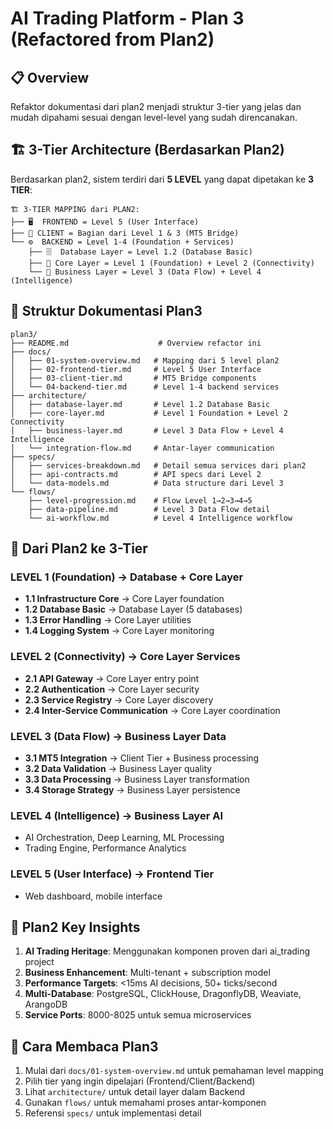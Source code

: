 # AI Trading Platform - Plan 3 (Refactored from Plan2)

## 📋 Overview
Refaktor dokumentasi dari plan2 menjadi struktur 3-tier yang jelas dan mudah dipahami sesuai dengan level-level yang sudah direncanakan.

## 🏗️ 3-Tier Architecture (Berdasarkan Plan2)

Berdasarkan plan2, sistem terdiri dari **5 LEVEL** yang dapat dipetakan ke **3 TIER**:

```
🏗️ 3-TIER MAPPING dari PLAN2:
├── 🖥️  FRONTEND = Level 5 (User Interface)
├── 📱 CLIENT = Bagian dari Level 1 & 3 (MT5 Bridge)
└── ⚙️  BACKEND = Level 1-4 (Foundation + Services)
    ├── 🗄️  Database Layer = Level 1.2 (Database Basic)
    ├── 🔧 Core Layer = Level 1 (Foundation) + Level 2 (Connectivity)
    └── 💼 Business Layer = Level 3 (Data Flow) + Level 4 (Intelligence)
```

## 📁 Struktur Dokumentasi Plan3

```
plan3/
├── README.md                    # Overview refactor ini
├── docs/
│   ├── 01-system-overview.md   # Mapping dari 5 level plan2
│   ├── 02-frontend-tier.md     # Level 5 User Interface
│   ├── 03-client-tier.md       # MT5 Bridge components
│   └── 04-backend-tier.md      # Level 1-4 backend services
├── architecture/
│   ├── database-layer.md       # Level 1.2 Database Basic
│   ├── core-layer.md           # Level 1 Foundation + Level 2 Connectivity
│   ├── business-layer.md       # Level 3 Data Flow + Level 4 Intelligence
│   └── integration-flow.md     # Antar-layer communication
├── specs/
│   ├── services-breakdown.md   # Detail semua services dari plan2
│   ├── api-contracts.md        # API specs dari Level 2
│   └── data-models.md          # Data structure dari Level 3
└── flows/
    ├── level-progression.md    # Flow Level 1→2→3→4→5
    ├── data-pipeline.md        # Level 3 Data Flow detail
    └── ai-workflow.md          # Level 4 Intelligence workflow
```

## 🎯 Dari Plan2 ke 3-Tier

### LEVEL 1 (Foundation) → Database + Core Layer
- **1.1 Infrastructure Core** → Core Layer foundation
- **1.2 Database Basic** → Database Layer (5 databases)
- **1.3 Error Handling** → Core Layer utilities
- **1.4 Logging System** → Core Layer monitoring

### LEVEL 2 (Connectivity) → Core Layer Services
- **2.1 API Gateway** → Core Layer entry point
- **2.2 Authentication** → Core Layer security
- **2.3 Service Registry** → Core Layer discovery
- **2.4 Inter-Service Communication** → Core Layer coordination

### LEVEL 3 (Data Flow) → Business Layer Data
- **3.1 MT5 Integration** → Client Tier + Business processing
- **3.2 Data Validation** → Business Layer quality
- **3.3 Data Processing** → Business Layer transformation
- **3.4 Storage Strategy** → Business Layer persistence

### LEVEL 4 (Intelligence) → Business Layer AI
- AI Orchestration, Deep Learning, ML Processing
- Trading Engine, Performance Analytics

### LEVEL 5 (User Interface) → Frontend Tier
- Web dashboard, mobile interface

## 🚀 Plan2 Key Insights

1. **AI Trading Heritage**: Menggunakan komponen proven dari ai_trading project
2. **Business Enhancement**: Multi-tenant + subscription model
3. **Performance Targets**: <15ms AI decisions, 50+ ticks/second
4. **Multi-Database**: PostgreSQL, ClickHouse, DragonflyDB, Weaviate, ArangoDB
5. **Service Ports**: 8000-8025 untuk semua microservices

## 📖 Cara Membaca Plan3

1. Mulai dari `docs/01-system-overview.md` untuk pemahaman level mapping
2. Pilih tier yang ingin dipelajari (Frontend/Client/Backend)
3. Lihat `architecture/` untuk detail layer dalam Backend
4. Gunakan `flows/` untuk memahami proses antar-komponen
5. Referensi `specs/` untuk implementasi detail